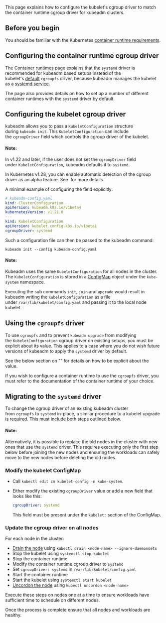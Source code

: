 This page explains how to configure the kubelet's cgroup driver to match the container runtime cgroup driver for kubeadm clusters.

## Before you begin[](https://kubernetes.io/docs/tasks/administer-cluster/kubeadm/configure-cgroup-driver/#before-you-begin)

You should be familiar with the Kubernetes [container runtime requirements](https://kubernetes.io/docs/setup/production-environment/container-runtimes/).

## Configuring the container runtime cgroup driver[](https://kubernetes.io/docs/tasks/administer-cluster/kubeadm/configure-cgroup-driver/#configuring-the-container-runtime-cgroup-driver)

The [Container runtimes](https://kubernetes.io/docs/setup/production-environment/container-runtimes/) page explains that the `systemd` driver is recommended for kubeadm based setups instead of the kubelet's [default](https://kubernetes.io/docs/reference/config-api/kubelet-config.v1beta1/) `cgroupfs` driver, because kubeadm manages the kubelet as a [systemd service](https://kubernetes.io/docs/setup/production-environment/tools/kubeadm/kubelet-integration/).

The page also provides details on how to set up a number of different container runtimes with the `systemd` driver by default.

## Configuring the kubelet cgroup driver[](https://kubernetes.io/docs/tasks/administer-cluster/kubeadm/configure-cgroup-driver/#configuring-the-kubelet-cgroup-driver)

kubeadm allows you to pass a `KubeletConfiguration` structure during `kubeadm init`. This `KubeletConfiguration` can include the `cgroupDriver` field which controls the cgroup driver of the kubelet.

#### Note:

In v1.22 and later, if the user does not set the `cgroupDriver` field under `KubeletConfiguration`, kubeadm defaults it to `systemd`.

In Kubernetes v1.28, you can enable automatic detection of the cgroup driver as an alpha feature. See [](https://kubernetes.io/docs/setup/production-environment/container-runtimes/#systemd-cgroup-driver) for more details.

A minimal example of configuring the field explicitly:

```yaml
# kubeadm-config.yaml
kind: ClusterConfiguration
apiVersion: kubeadm.k8s.io/v1beta4
kubernetesVersion: v1.21.0
---
kind: KubeletConfiguration
apiVersion: kubelet.config.k8s.io/v1beta1
cgroupDriver: systemd
```

Such a configuration file can then be passed to the kubeadm command:

```shell
kubeadm init --config kubeadm-config.yaml
```

#### Note:

Kubeadm uses the same `KubeletConfiguration` for all nodes in the cluster. The `KubeletConfiguration` is stored in a [ConfigMap](https://kubernetes.io/docs/concepts/configuration/configmap/) object under the `kube-system` namespace.

Executing the sub commands `init`, `join` and `upgrade` would result in kubeadm writing the `KubeletConfiguration` as a file under `/var/lib/kubelet/config.yaml` and passing it to the local node kubelet.

## Using the `cgroupfs` driver[](https://kubernetes.io/docs/tasks/administer-cluster/kubeadm/configure-cgroup-driver/#using-the-cgroupfs-driver)

To use `cgroupfs` and to prevent `kubeadm upgrade` from modifying the `KubeletConfiguration` cgroup driver on existing setups, you must be explicit about its value. This applies to a case where you do not wish future versions of kubeadm to apply the `systemd` driver by default.

See the below section on "[](https://kubernetes.io/docs/tasks/administer-cluster/kubeadm/configure-cgroup-driver/#modify-the-kubelet-configmap)" for details on how to be explicit about the value.

If you wish to configure a container runtime to use the `cgroupfs` driver, you must refer to the documentation of the container runtime of your choice.

## Migrating to the `systemd` driver[](https://kubernetes.io/docs/tasks/administer-cluster/kubeadm/configure-cgroup-driver/#migrating-to-the-systemd-driver)

To change the cgroup driver of an existing kubeadm cluster from `cgroupfs` to `systemd` in-place, a similar procedure to a kubelet upgrade is required. This must include both steps outlined below.

#### Note:

Alternatively, it is possible to replace the old nodes in the cluster with new ones that use the `systemd` driver. This requires executing only the first step below before joining the new nodes and ensuring the workloads can safely move to the new nodes before deleting the old nodes.

### Modify the kubelet ConfigMap[](https://kubernetes.io/docs/tasks/administer-cluster/kubeadm/configure-cgroup-driver/#modify-the-kubelet-configmap)

- Call `kubectl edit cm kubelet-config -n kube-system`.
    
- Either modify the existing `cgroupDriver` value or add a new field that looks like this:
    
    ```yaml
    cgroupDriver: systemd
    ```
    
    This field must be present under the `kubelet:` section of the ConfigMap.
    

### Update the cgroup driver on all nodes[](https://kubernetes.io/docs/tasks/administer-cluster/kubeadm/configure-cgroup-driver/#update-the-cgroup-driver-on-all-nodes)

For each node in the cluster:

- [Drain the node](https://kubernetes.io/docs/tasks/administer-cluster/safely-drain-node/) using `kubectl drain <node-name> --ignore-daemonsets`
- Stop the kubelet using `systemctl stop kubelet`
- Stop the container runtime
- Modify the container runtime cgroup driver to `systemd`
- Set `cgroupDriver: systemd` in `/var/lib/kubelet/config.yaml`
- Start the container runtime
- Start the kubelet using `systemctl start kubelet`
- [Uncordon the node](https://kubernetes.io/docs/tasks/administer-cluster/safely-drain-node/) using `kubectl uncordon <node-name>`

Execute these steps on nodes one at a time to ensure workloads have sufficient time to schedule on different nodes.

Once the process is complete ensure that all nodes and workloads are healthy.